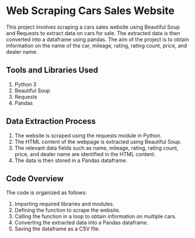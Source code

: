 # Web Scraping Cars Sales Website
This project involves scraping a cars sales website using Beautiful Soup and Requests to extract data on cars for sale. The extracted data is then converted into a dataframe using pandas. The aim of the project is to obtain information on the name of the car, mileage, rating, rating count, price, and dealer name.

## Tools and Libraries Used
1. Python 3
2. Beautiful Soup
3. Requests
4. Pandas

## Data Extraction Process
1. The website is scraped using the requests module in Python.
2. The HTML content of the webpage is extracted using Beautiful Soup.
3. The relevant data fields such as name, mileage, rating, rating count, price, and dealer name are identified in the HTML content.
4. The data is then stored in a Pandas dataframe.

## Code Overview
The code is organized as follows:
1. Importing required libraries and modules.
2. Defining the function to scrape the website.
3. Calling the function in a loop to obtain information on multiple cars.
4. Converting the extracted data into a Pandas dataframe.
5. Saving the dataframe as a CSV file.

